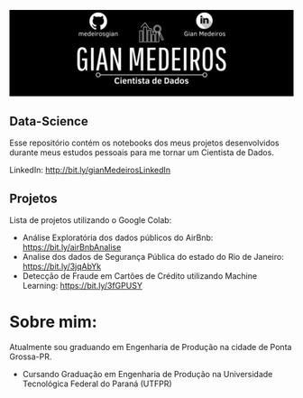 ![Banner](https://github.com/medeirosgian/Data-Science/blob/main/banner.png)

## Data-Science

Esse repositório contém os notebooks dos meus projetos desenvolvidos durante meus estudos pessoais para me tornar um Cientista de Dados.

LinkedIn: http://bit.ly/gianMedeirosLinkedIn

## Projetos
Lista de projetos utilizando o Google Colab:
- Análise Exploratória dos dados públicos do AirBnb: https://bit.ly/airBnbAnalise
- Analise dos dados de Segurança Pública do estado do Rio de Janeiro: https://bit.ly/3jqAbYk
- Detecção de Fraude em Cartões de Crédito utilizando Machine Learning: https://bit.ly/3fGPUSY

# Sobre mim:
Atualmente sou graduando em Engenharia de Produção na cidade de Ponta Grossa-PR.
- Cursando Graduação em Engenharia de Produção na Universidade Tecnológica Federal do Paraná (UTFPR)
